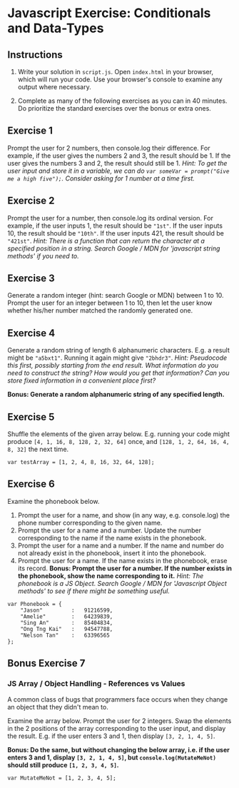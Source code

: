 # Javascript Exercise: Conditionals and Data-Types

## Instructions
1. Write your solution in `script.js`. Open `index.html` in your browser, which will run your code. Use your browser's console to examine any output where necessary. 

2. Complete as many of the following exercises as you can in 40 minutes. Do prioritize the standard exercises over the bonus or extra ones. 

## Exercise 1
Prompt the user for 2 numbers, then console.log their difference. For example, if the user gives the numbers 2 and 3, the result should be 1. If the user gives the numbers 3 and 2, the result should still
be 1.
_Hint: To get the user input and store it in a variable, we can do `var someVar = prompt("Give me a high five");`. Consider asking for 1 number at a time first._

## Exercise 2
Prompt the user for a number, then console.log its ordinal version. For example, if the user inputs 1, the result should be `"1st"`. If the user inputs 10, the result should be `"10th"`. If the user inputs 421, the result should be `"421st"`.
_Hint: There is a function that can return the character at a specified position in a string. Search Google / MDN for 'javascript string methods' if you need to._

## Exercise 3
Generate a random integer (hint: search Google or MDN) between 1 to 10. Prompt the user for an integer between 1 to 10, then let the user know whether his/her number matched the randomly generated one.

## Exercise 4
Generate a random string of length 6 alphanumeric characters. E.g. a result might be `"a5bxt1"`. Running it again might give `"2bhdr3"`.
_Hint: Pseudocode this first, possibly starting from the end result. What information do you need to construct the string? How would you get that information? Can you store fixed information in a convenient place first?_

__Bonus: Generate a random alphanumeric string of any specified length.__

## Exercise 5
Shuffle the elements of the given array below. E.g. running your code might produce `[4, 1, 16, 8, 128, 2, 32, 64]` once, and `[128, 1, 2, 64, 16, 4, 8, 32]` the next time.

`var testArray = [1, 2, 4, 8, 16, 32, 64, 128];`

## Exercise 6
Examine the phonebook below.

1. Prompt the user for a name, and show (in any way, e.g. console.log) the phone number corresponding to the given name. 
2. Prompt the user for a name and a number. Update the number corresponding to the name if the name exists in the phonebook.
3. Prompt the user for a name and a number. If the name and number do not already exist in the phonebook, insert it into the phonebook.
4. Prompt the user for a name. If the name exists in the phonebook, erase its record.
__Bonus: Prompt the user for a number. If the number exists in the phonebook, show the name corresponding to it.__
_Hint: The phonebook is a JS Object. Search Google / MDN for 'Javascript Object methods' to see if there might be something useful._

```
var Phonebook = {
    "Jason"         :   91216599,
    "Amelie"        :   64239839,
    "Sing An"       :   85404834,
    "Ong Tng Kai"   :   94547788,
    "Nelson Tan"    :   63396565
};
```























## Bonus Exercise 7
### JS Array / Object Handling - References vs Values
A common class of bugs that programmers face occurs when they change an object that they didn't mean to.

Examine the array below. Prompt the user for 2 integers. Swap the elements in the 2 positions of the array corresponding to the user input, and display the result. E.g. if the user enters 3 and 1, then display `[3, 2, 1, 4, 5]`.

__Bonus: Do the same, but without changing the below array, i.e. if the user enters 3 and 1, display `[3, 2, 1, 4, 5]`, but `console.log(MutateMeNot)` should still produce `[1, 2, 3, 4, 5]`.__


`var MutateMeNot = [1, 2, 3, 4, 5];`

